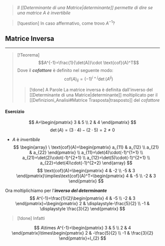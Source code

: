 >*Il [[Determinante di una Matrice|determinante]] permette di dire se una matrice $A$ è invertibile*

>[!question] In caso affermativo, come trovo $A^{-1}$?

## Matrice Inversa
---
>[!Teorema]
>$$A^{-1}=\frac{1}{\det(A)}\cdot \text{cof}(A)^T$$
>Dove il ***cofattore*** è definito nel seguente modo:
>$$\text{cof}(A)_{ij}=(-1)^{i+j}\det(A^{ij})$$
>>[!done] A Parole
>>La matrice inversa è definita dall'inverso del [[Determinante di una Matrice|determinante]] moltiplicato per il [[Definizioni_Analisi#Matrice Trasposta|trasposto]] del *cofattore*

#### Esercizio
$$
A=\begin{pmatrix}
3 & 5 \\
2 & 4
\end{pmatrix}
$$
$$
\det(A)=(3\cdot4)-(2\cdot5) = 2\neq0
$$
- $A$ è *invertibile*
$$
\begin{array}
\ \text{cof}(A)=\begin{pmatrix}
a_{11} & a_{12} \\
a_{21} & a_{22}
\end{pmatrix} \\
a_{11}=\det(4)\cdot(-1)^{1+1} \\
a_{21}=\det(2)\cdot(-1)^{2+1} \\
a_{12}=\det(5)\cdot(-1)^{2+1} \\
a_{22}=\det(4)\cdot(-1)^{2+2}
\end{array}
$$
$$
\text{cof}(A)=\begin{pmatrix}
4 & -2 \\
-5 & 3
\end{pmatrix}\implies\text{cof}(A)^T=\begin{pmatrix}
4 & -5 \\
-2 & 3
\end{pmatrix}
$$

Ora moltiplichiamo per l'***inverso del determinante***
$$
A^{-1}=\frac{1}{2}\begin{pmatrix}
4 & -5 \\
-2 & 3
\end{pmatrix}=\begin{pmatrix}
2 & \displaystyle-\frac{5}{2} \\
-1 & \displaystyle \frac{3}{2}
\end{pmatrix}
$$
>[!done] Infatti

$$
A\times A^{-1}=\begin{pmatrix}
3 & 5 \\
2 & 4
\end{pmatrix}\times\begin{pmatrix}
2 & -\frac{5}{2} \\
-1 & \frac{3}{2}
\end{pmatrix}=I_{2}
$$